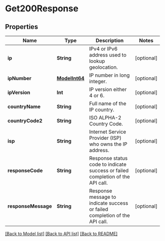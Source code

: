 # Get200Response

## Properties
Name | Type | Description | Notes
------------ | ------------- | ------------- | -------------
**ip** | **String** | IPv4 or IPv6 address used to lookup geolocation. | [optional] 
**ipNumber** | [**ModelInt64**](ModelInt64.md) | IP number in long integer. | [optional] 
**ipVersion** | **Int** | IP version either 4 or 6. | [optional] 
**countryName** | **String** | Full name of the IP country. | [optional] 
**countryCode2** | **String** | ISO ALPHA-2 Country Code. | [optional] 
**isp** | **String** | Internet Service Provider (ISP) who owns the IP address. | [optional] 
**responseCode** | **String** | Response status code to indicate success or failed completion of the API call. | [optional] 
**responseMessage** | **String** | Response message to indicate success or failed completion of the API call. | [optional] 

[[Back to Model list]](../README.md#documentation-for-models) [[Back to API list]](../README.md#documentation-for-api-endpoints) [[Back to README]](../README.md)


